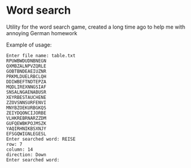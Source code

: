 # Word search
Utility for the word search game, created a long time ago to help me with annoying German homework

Example of usage:
```
Enter file name: table.txt
RPUWBWDUDNBNEGN
QXMBZALNPVZQRLE
GOBTBNDEAEIUZNR
PRKMLDUELRBCLQH
DDIWBEFTNDTEPZA
MQDLIREXNNGSIAF
SNSALNGAENABUSR
XEYRBESTAUCHENE
ZZOVSNNSURFENVI
MNYBZOEKURBGKQS
ZEIYDQONCIJORBE
VLHKREBRNARZZDM
GUFQEWBKPOJMSZK
YAQIRHNIKBSXNJY
EFSGQWIGNLEGESL
Enter searched word: REISE
row: 7
column: 14
direction: Down
Enter searched word:
```
